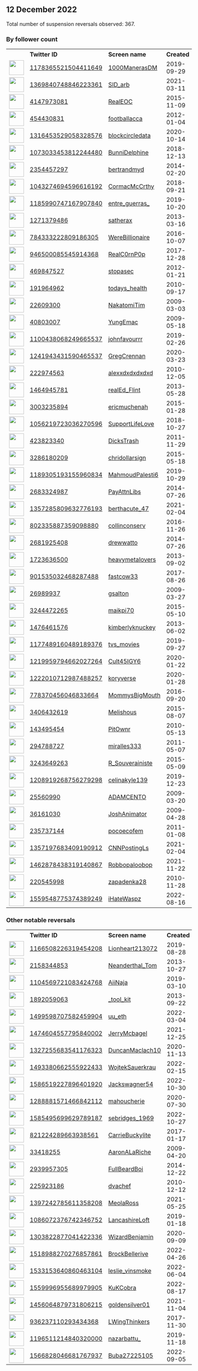 
## 12 December 2022
Total number of suspension reversals observed: 367.

### By follower count
<table><tr><th></th><th align="left">Twitter ID</th><th align="left">Screen name</th>
<th align="left">Created</th><th align="left">Status</th><th align="left">Suspended</th><th align="left">Followers</th>
<tr><td><a href="https://pbs.twimg.com/profile_images/1609778105656147968/9VzXCaKy_normal.jpg"><img src="https://pbs.twimg.com/profile_images/1609778105656147968/9VzXCaKy_normal.jpg" width="40px" height="40px" align="center"/></a></td><td><a href="https://twitter.com/intent/user?user_id=1178365521504411649">1178365521504411649</a></td><td><a href="https://twitter.com/1000ManerasDM">1000ManerasDM</a></td><td>2019-09-29</td><td align="center"></td><td></td><td>233249</td></tr>
<tr><td><a href="https://pbs.twimg.com/profile_images/1627501022972346368/daY0KsWp_normal.png"><img src="https://pbs.twimg.com/profile_images/1627501022972346368/daY0KsWp_normal.png" width="40px" height="40px" align="center"/></a></td><td><a href="https://twitter.com/intent/user?user_id=1369840748846223361">1369840748846223361</a></td><td><a href="https://twitter.com/SID_arb">SID_arb</a></td><td>2021-03-11</td><td align="center"></td><td>2022-12-05</td><td>225339</td></tr>
<tr><td><a href="https://pbs.twimg.com/profile_images/1267908436752203782/ZxQaUNhC_normal.jpg"><img src="https://pbs.twimg.com/profile_images/1267908436752203782/ZxQaUNhC_normal.jpg" width="40px" height="40px" align="center"/></a></td><td><a href="https://twitter.com/intent/user?user_id=4147973081">4147973081</a></td><td><a href="https://twitter.com/RealEOC">RealEOC</a></td><td>2015-11-09</td><td align="center"></td><td></td><td>205452</td></tr>
<tr><td><a href="https://pbs.twimg.com/profile_images/1733821312/geoff_normal.JPG"><img src="https://pbs.twimg.com/profile_images/1733821312/geoff_normal.JPG" width="40px" height="40px" align="center"/></a></td><td><a href="https://twitter.com/intent/user?user_id=454430831">454430831</a></td><td><a href="https://twitter.com/footballacca">footballacca</a></td><td>2012-01-04</td><td align="center"></td><td></td><td>204268</td></tr>
<tr><td><a href="https://pbs.twimg.com/profile_images/1615688144321646595/-VYWZ7ev_normal.jpg"><img src="https://pbs.twimg.com/profile_images/1615688144321646595/-VYWZ7ev_normal.jpg" width="40px" height="40px" align="center"/></a></td><td><a href="https://twitter.com/intent/user?user_id=1316453529058328576">1316453529058328576</a></td><td><a href="https://twitter.com/blockcircledata">blockcircledata</a></td><td>2020-10-14</td><td align="center">🔒</td><td></td><td>192564</td></tr>
<tr><td><a href="https://pbs.twimg.com/profile_images/1630147816713515009/9bAjnRVn_normal.jpg"><img src="https://pbs.twimg.com/profile_images/1630147816713515009/9bAjnRVn_normal.jpg" width="40px" height="40px" align="center"/></a></td><td><a href="https://twitter.com/intent/user?user_id=1073033453812244480">1073033453812244480</a></td><td><a href="https://twitter.com/BunniDelphine">BunniDelphine</a></td><td>2018-12-13</td><td align="center">🚫</td><td>2022-09-01</td><td>159632</td></tr>
<tr><td><a href="https://pbs.twimg.com/profile_images/1620866595621937153/44aDLK5B_normal.jpg"><img src="https://pbs.twimg.com/profile_images/1620866595621937153/44aDLK5B_normal.jpg" width="40px" height="40px" align="center"/></a></td><td><a href="https://twitter.com/intent/user?user_id=2354457297">2354457297</a></td><td><a href="https://twitter.com/bertrandmyd">bertrandmyd</a></td><td>2014-02-20</td><td align="center"></td><td></td><td>69184</td></tr>
<tr><td><a href="https://pbs.twimg.com/profile_images/1602391751594979328/N2UAFcAP_normal.jpg"><img src="https://pbs.twimg.com/profile_images/1602391751594979328/N2UAFcAP_normal.jpg" width="40px" height="40px" align="center"/></a></td><td><a href="https://twitter.com/intent/user?user_id=1043274694596616192">1043274694596616192</a></td><td><a href="https://twitter.com/CormacMcCrthy">CormacMcCrthy</a></td><td>2018-09-21</td><td align="center"></td><td></td><td>42666</td></tr>
<tr><td><a href="https://pbs.twimg.com/profile_images/1602312896519802881/M2pyqqH__normal.jpg"><img src="https://pbs.twimg.com/profile_images/1602312896519802881/M2pyqqH__normal.jpg" width="40px" height="40px" align="center"/></a></td><td><a href="https://twitter.com/intent/user?user_id=1185990747167907840">1185990747167907840</a></td><td><a href="https://twitter.com/entre_guerras_">entre_guerras_</a></td><td>2019-10-20</td><td align="center">🚫</td><td>2022-04-07</td><td>36995</td></tr>
<tr><td><a href="https://pbs.twimg.com/profile_images/1602326870690775045/air_j220_normal.jpg"><img src="https://pbs.twimg.com/profile_images/1602326870690775045/air_j220_normal.jpg" width="40px" height="40px" align="center"/></a></td><td><a href="https://twitter.com/intent/user?user_id=1271379486">1271379486</a></td><td><a href="https://twitter.com/satherax">satherax</a></td><td>2013-03-16</td><td align="center"></td><td></td><td>35105</td></tr>
<tr><td><a href="https://pbs.twimg.com/profile_images/1341322883507884034/tIuM8yzI_normal.jpg"><img src="https://pbs.twimg.com/profile_images/1341322883507884034/tIuM8yzI_normal.jpg" width="40px" height="40px" align="center"/></a></td><td><a href="https://twitter.com/intent/user?user_id=784333222809186305">784333222809186305</a></td><td><a href="https://twitter.com/WereBillionaire">WereBillionaire</a></td><td>2016-10-07</td><td align="center"></td><td></td><td>14391</td></tr>
<tr><td><a href="https://pbs.twimg.com/profile_images/1610410789189582848/2bL58keQ_normal.jpg"><img src="https://pbs.twimg.com/profile_images/1610410789189582848/2bL58keQ_normal.jpg" width="40px" height="40px" align="center"/></a></td><td><a href="https://twitter.com/intent/user?user_id=946500085545914368">946500085545914368</a></td><td><a href="https://twitter.com/RealC0rnP0p">RealC0rnP0p</a></td><td>2017-12-28</td><td align="center"></td><td>2022-04-23</td><td>13013</td></tr>
<tr><td><a href="https://pbs.twimg.com/profile_images/1055097739493675008/M7TmiJ8n_normal.jpg"><img src="https://pbs.twimg.com/profile_images/1055097739493675008/M7TmiJ8n_normal.jpg" width="40px" height="40px" align="center"/></a></td><td><a href="https://twitter.com/intent/user?user_id=469847527">469847527</a></td><td><a href="https://twitter.com/stopasec">stopasec</a></td><td>2012-01-21</td><td align="center"></td><td></td><td>10796</td></tr>
<tr><td><a href="https://pbs.twimg.com/profile_images/1306750184/TodayHealth_normal.jpg"><img src="https://pbs.twimg.com/profile_images/1306750184/TodayHealth_normal.jpg" width="40px" height="40px" align="center"/></a></td><td><a href="https://twitter.com/intent/user?user_id=191964962">191964962</a></td><td><a href="https://twitter.com/todays_health">todays_health</a></td><td>2010-09-17</td><td align="center"></td><td></td><td>10561</td></tr>
<tr><td><a href="https://pbs.twimg.com/profile_images/1135609061712498688/Pt3mk92M_normal.jpg"><img src="https://pbs.twimg.com/profile_images/1135609061712498688/Pt3mk92M_normal.jpg" width="40px" height="40px" align="center"/></a></td><td><a href="https://twitter.com/intent/user?user_id=22609300">22609300</a></td><td><a href="https://twitter.com/NakatomiTim">NakatomiTim</a></td><td>2009-03-03</td><td align="center">🔒</td><td></td><td>9397</td></tr>
<tr><td><a href="https://pbs.twimg.com/profile_images/1619051639486414848/vLSiVWGL_normal.jpg"><img src="https://pbs.twimg.com/profile_images/1619051639486414848/vLSiVWGL_normal.jpg" width="40px" height="40px" align="center"/></a></td><td><a href="https://twitter.com/intent/user?user_id=40803007">40803007</a></td><td><a href="https://twitter.com/YungEmac">YungEmac</a></td><td>2009-05-18</td><td align="center"></td><td></td><td>8339</td></tr>
<tr><td><a href="https://pbs.twimg.com/profile_images/1570901652357496835/fgp61hMe_normal.jpg"><img src="https://pbs.twimg.com/profile_images/1570901652357496835/fgp61hMe_normal.jpg" width="40px" height="40px" align="center"/></a></td><td><a href="https://twitter.com/intent/user?user_id=1100438068249665537">1100438068249665537</a></td><td><a href="https://twitter.com/johnfavourrr">johnfavourrr</a></td><td>2019-02-26</td><td align="center">🔒</td><td></td><td>7149</td></tr>
<tr><td><a href="https://pbs.twimg.com/profile_images/1358435017882443778/pRgvIn8T_normal.jpg"><img src="https://pbs.twimg.com/profile_images/1358435017882443778/pRgvIn8T_normal.jpg" width="40px" height="40px" align="center"/></a></td><td><a href="https://twitter.com/intent/user?user_id=1241943431590465537">1241943431590465537</a></td><td><a href="https://twitter.com/GregCrennan">GregCrennan</a></td><td>2020-03-23</td><td align="center"></td><td>2022-12-09</td><td>6567</td></tr>
<tr><td><a href="https://pbs.twimg.com/profile_images/1268387310095273984/9iuAUeh8_normal.jpg"><img src="https://pbs.twimg.com/profile_images/1268387310095273984/9iuAUeh8_normal.jpg" width="40px" height="40px" align="center"/></a></td><td><a href="https://twitter.com/intent/user?user_id=222974563">222974563</a></td><td><a href="https://twitter.com/alexxdxdxdxdxd">alexxdxdxdxdxd</a></td><td>2010-12-05</td><td align="center"></td><td></td><td>5896</td></tr>
<tr><td><a href="https://pbs.twimg.com/profile_images/1218032059714801664/-kCTEqij_normal.jpg"><img src="https://pbs.twimg.com/profile_images/1218032059714801664/-kCTEqij_normal.jpg" width="40px" height="40px" align="center"/></a></td><td><a href="https://twitter.com/intent/user?user_id=1464945781">1464945781</a></td><td><a href="https://twitter.com/realEd_Flint">realEd_Flint</a></td><td>2013-05-28</td><td align="center"></td><td></td><td>5763</td></tr>
<tr><td><a href="https://pbs.twimg.com/profile_images/1166333849422499841/ka7uSswp_normal.jpg"><img src="https://pbs.twimg.com/profile_images/1166333849422499841/ka7uSswp_normal.jpg" width="40px" height="40px" align="center"/></a></td><td><a href="https://twitter.com/intent/user?user_id=3003235894">3003235894</a></td><td><a href="https://twitter.com/ericmuchenah">ericmuchenah</a></td><td>2015-01-28</td><td align="center"></td><td></td><td>5081</td></tr>
<tr><td><a href="https://pbs.twimg.com/profile_images/1056254421175287808/BzPoQcaS_normal.jpg"><img src="https://pbs.twimg.com/profile_images/1056254421175287808/BzPoQcaS_normal.jpg" width="40px" height="40px" align="center"/></a></td><td><a href="https://twitter.com/intent/user?user_id=1056219723036270596">1056219723036270596</a></td><td><a href="https://twitter.com/SupportLifeLove">SupportLifeLove</a></td><td>2018-10-27</td><td align="center"></td><td></td><td>5055</td></tr>
<tr><td><a href="https://pbs.twimg.com/profile_images/1639306542326448131/2-cr98Yd_normal.jpg"><img src="https://pbs.twimg.com/profile_images/1639306542326448131/2-cr98Yd_normal.jpg" width="40px" height="40px" align="center"/></a></td><td><a href="https://twitter.com/intent/user?user_id=423823340">423823340</a></td><td><a href="https://twitter.com/DicksTrash">DicksTrash</a></td><td>2011-11-29</td><td align="center"></td><td></td><td>4532</td></tr>
<tr><td><a href="https://pbs.twimg.com/profile_images/1413581920500342786/7SNO_PB__normal.jpg"><img src="https://pbs.twimg.com/profile_images/1413581920500342786/7SNO_PB__normal.jpg" width="40px" height="40px" align="center"/></a></td><td><a href="https://twitter.com/intent/user?user_id=3286180209">3286180209</a></td><td><a href="https://twitter.com/chridollarsign">chridollarsign</a></td><td>2015-05-18</td><td align="center">🔒</td><td></td><td>4523</td></tr>
<tr><td><a href="https://pbs.twimg.com/profile_images/1637579935060557831/CyqNcTDZ_normal.jpg"><img src="https://pbs.twimg.com/profile_images/1637579935060557831/CyqNcTDZ_normal.jpg" width="40px" height="40px" align="center"/></a></td><td><a href="https://twitter.com/intent/user?user_id=1189305193155960834">1189305193155960834</a></td><td><a href="https://twitter.com/MahmoudPalesti6">MahmoudPalesti6</a></td><td>2019-10-29</td><td align="center"></td><td>2022-07-03</td><td>4490</td></tr>
<tr><td><a href="https://pbs.twimg.com/profile_images/493179247582658561/IPh6-G5C_normal.png"><img src="https://pbs.twimg.com/profile_images/493179247582658561/IPh6-G5C_normal.png" width="40px" height="40px" align="center"/></a></td><td><a href="https://twitter.com/intent/user?user_id=2683324987">2683324987</a></td><td><a href="https://twitter.com/PayAttnLibs">PayAttnLibs</a></td><td>2014-07-26</td><td align="center"></td><td></td><td>4476</td></tr>
<tr><td><a href="https://pbs.twimg.com/profile_images/1585682308782333954/symjqkje_normal.jpg"><img src="https://pbs.twimg.com/profile_images/1585682308782333954/symjqkje_normal.jpg" width="40px" height="40px" align="center"/></a></td><td><a href="https://twitter.com/intent/user?user_id=1357285809632776193">1357285809632776193</a></td><td><a href="https://twitter.com/berthacute_47">berthacute_47</a></td><td>2021-02-04</td><td align="center">🚫</td><td>2022-12-03</td><td>4336</td></tr>
<tr><td><a href="https://pbs.twimg.com/profile_images/1609741576661606402/g558zf5h_normal.jpg"><img src="https://pbs.twimg.com/profile_images/1609741576661606402/g558zf5h_normal.jpg" width="40px" height="40px" align="center"/></a></td><td><a href="https://twitter.com/intent/user?user_id=802335887359098880">802335887359098880</a></td><td><a href="https://twitter.com/collinconserv">collinconserv</a></td><td>2016-11-26</td><td align="center"></td><td>2022-10-29</td><td>4317</td></tr>
<tr><td><a href="https://pbs.twimg.com/profile_images/1602105476988248064/pr1-IGS4_normal.jpg"><img src="https://pbs.twimg.com/profile_images/1602105476988248064/pr1-IGS4_normal.jpg" width="40px" height="40px" align="center"/></a></td><td><a href="https://twitter.com/intent/user?user_id=2681925408">2681925408</a></td><td><a href="https://twitter.com/drewwatto">drewwatto</a></td><td>2014-07-26</td><td align="center"></td><td></td><td>4239</td></tr>
<tr><td><a href="https://pbs.twimg.com/profile_images/864439320509272064/cnMMRcEg_normal.jpg"><img src="https://pbs.twimg.com/profile_images/864439320509272064/cnMMRcEg_normal.jpg" width="40px" height="40px" align="center"/></a></td><td><a href="https://twitter.com/intent/user?user_id=1723636500">1723636500</a></td><td><a href="https://twitter.com/heavymetaIovers">heavymetaIovers</a></td><td>2013-09-02</td><td align="center"></td><td></td><td>4220</td></tr>
<tr><td><a href="https://pbs.twimg.com/profile_images/1637914225623412738/a6LOseqT_normal.jpg"><img src="https://pbs.twimg.com/profile_images/1637914225623412738/a6LOseqT_normal.jpg" width="40px" height="40px" align="center"/></a></td><td><a href="https://twitter.com/intent/user?user_id=901535032468287488">901535032468287488</a></td><td><a href="https://twitter.com/fastcow33">fastcow33</a></td><td>2017-08-26</td><td align="center"></td><td></td><td>4129</td></tr>
<tr><td><a href="https://pbs.twimg.com/profile_images/1618688205439614977/GIpRLSHK_normal.jpg"><img src="https://pbs.twimg.com/profile_images/1618688205439614977/GIpRLSHK_normal.jpg" width="40px" height="40px" align="center"/></a></td><td><a href="https://twitter.com/intent/user?user_id=26989937">26989937</a></td><td><a href="https://twitter.com/gsalton">gsalton</a></td><td>2009-03-27</td><td align="center"></td><td></td><td>4093</td></tr>
<tr><td><a href="https://pbs.twimg.com/profile_images/1602203580462731265/3eMyKfb1_normal.jpg"><img src="https://pbs.twimg.com/profile_images/1602203580462731265/3eMyKfb1_normal.jpg" width="40px" height="40px" align="center"/></a></td><td><a href="https://twitter.com/intent/user?user_id=3244472265">3244472265</a></td><td><a href="https://twitter.com/maikpi70">maikpi70</a></td><td>2015-05-10</td><td align="center"></td><td></td><td>4006</td></tr>
<tr><td><a href="https://pbs.twimg.com/profile_images/1347708403393597440/qJPZ2n-F_normal.jpg"><img src="https://pbs.twimg.com/profile_images/1347708403393597440/qJPZ2n-F_normal.jpg" width="40px" height="40px" align="center"/></a></td><td><a href="https://twitter.com/intent/user?user_id=1476461576">1476461576</a></td><td><a href="https://twitter.com/kimberlyknuckey">kimberlyknuckey</a></td><td>2013-06-02</td><td align="center"></td><td>2022-10-29</td><td>3864</td></tr>
<tr><td><a href="https://pbs.twimg.com/profile_images/1253983829351706625/hpIp0Na8_normal.jpg"><img src="https://pbs.twimg.com/profile_images/1253983829351706625/hpIp0Na8_normal.jpg" width="40px" height="40px" align="center"/></a></td><td><a href="https://twitter.com/intent/user?user_id=1177489160489189376">1177489160489189376</a></td><td><a href="https://twitter.com/tvs_movies">tvs_movies</a></td><td>2019-09-27</td><td align="center"></td><td></td><td>3748</td></tr>
<tr><td><a href="https://pbs.twimg.com/profile_images/1363990519722831875/-JPsf2Bc_normal.jpg"><img src="https://pbs.twimg.com/profile_images/1363990519722831875/-JPsf2Bc_normal.jpg" width="40px" height="40px" align="center"/></a></td><td><a href="https://twitter.com/intent/user?user_id=1219959794662027264">1219959794662027264</a></td><td><a href="https://twitter.com/Cult45IGY6">Cult45IGY6</a></td><td>2020-01-22</td><td align="center"></td><td></td><td>3634</td></tr>
<tr><td><a href="https://pbs.twimg.com/profile_images/1410187208791891968/QqPn6y2S_normal.jpg"><img src="https://pbs.twimg.com/profile_images/1410187208791891968/QqPn6y2S_normal.jpg" width="40px" height="40px" align="center"/></a></td><td><a href="https://twitter.com/intent/user?user_id=1222010712987488257">1222010712987488257</a></td><td><a href="https://twitter.com/koryverse">koryverse</a></td><td>2020-01-28</td><td align="center"></td><td></td><td>3545</td></tr>
<tr><td><a href="https://pbs.twimg.com/profile_images/1071190322451861504/PC26cSxB_normal.jpg"><img src="https://pbs.twimg.com/profile_images/1071190322451861504/PC26cSxB_normal.jpg" width="40px" height="40px" align="center"/></a></td><td><a href="https://twitter.com/intent/user?user_id=778370456046833664">778370456046833664</a></td><td><a href="https://twitter.com/MommysBigMouth">MommysBigMouth</a></td><td>2016-09-20</td><td align="center"></td><td></td><td>3442</td></tr>
<tr><td><a href="https://pbs.twimg.com/profile_images/1362975046902423552/-J5-eVJD_normal.jpg"><img src="https://pbs.twimg.com/profile_images/1362975046902423552/-J5-eVJD_normal.jpg" width="40px" height="40px" align="center"/></a></td><td><a href="https://twitter.com/intent/user?user_id=3406432619">3406432619</a></td><td><a href="https://twitter.com/Melishous">Melishous</a></td><td>2015-08-07</td><td align="center"></td><td></td><td>3319</td></tr>
<tr><td><a href="https://pbs.twimg.com/profile_images/1300860643/0bd52176-2466-4504-a6ad-bb7790e36478_normal.png"><img src="https://pbs.twimg.com/profile_images/1300860643/0bd52176-2466-4504-a6ad-bb7790e36478_normal.png" width="40px" height="40px" align="center"/></a></td><td><a href="https://twitter.com/intent/user?user_id=143495454">143495454</a></td><td><a href="https://twitter.com/PitOwnr">PitOwnr</a></td><td>2010-05-13</td><td align="center"></td><td></td><td>3131</td></tr>
<tr><td><a href="https://pbs.twimg.com/profile_images/1603754548354506754/Jalh4FAh_normal.jpg"><img src="https://pbs.twimg.com/profile_images/1603754548354506754/Jalh4FAh_normal.jpg" width="40px" height="40px" align="center"/></a></td><td><a href="https://twitter.com/intent/user?user_id=294788727">294788727</a></td><td><a href="https://twitter.com/miralles333">miralles333</a></td><td>2011-05-07</td><td align="center"></td><td></td><td>3094</td></tr>
<tr><td><a href="https://pbs.twimg.com/profile_images/997383476730122240/pl2ezl3z_normal.jpg"><img src="https://pbs.twimg.com/profile_images/997383476730122240/pl2ezl3z_normal.jpg" width="40px" height="40px" align="center"/></a></td><td><a href="https://twitter.com/intent/user?user_id=3243649263">3243649263</a></td><td><a href="https://twitter.com/R_Souverainiste">R_Souverainiste</a></td><td>2015-05-09</td><td align="center"></td><td></td><td>3082</td></tr>
<tr><td><a href="https://pbs.twimg.com/profile_images/1292091178549157889/zlMBnsO8_normal.jpg"><img src="https://pbs.twimg.com/profile_images/1292091178549157889/zlMBnsO8_normal.jpg" width="40px" height="40px" align="center"/></a></td><td><a href="https://twitter.com/intent/user?user_id=1208919268756279298">1208919268756279298</a></td><td><a href="https://twitter.com/celinakyle139">celinakyle139</a></td><td>2019-12-23</td><td align="center"></td><td></td><td>3065</td></tr>
<tr><td><a href="https://pbs.twimg.com/profile_images/1605998749276377104/oIqw7v2c_normal.jpg"><img src="https://pbs.twimg.com/profile_images/1605998749276377104/oIqw7v2c_normal.jpg" width="40px" height="40px" align="center"/></a></td><td><a href="https://twitter.com/intent/user?user_id=25560990">25560990</a></td><td><a href="https://twitter.com/ADAMCENTO">ADAMCENTO</a></td><td>2009-03-20</td><td align="center"></td><td></td><td>2919</td></tr>
<tr><td><a href="https://pbs.twimg.com/profile_images/1645508479816269828/-whu4Pla_normal.jpg"><img src="https://pbs.twimg.com/profile_images/1645508479816269828/-whu4Pla_normal.jpg" width="40px" height="40px" align="center"/></a></td><td><a href="https://twitter.com/intent/user?user_id=36161030">36161030</a></td><td><a href="https://twitter.com/JoshAnimator">JoshAnimator</a></td><td>2009-04-28</td><td align="center"></td><td>2022-05-25</td><td>2824</td></tr>
<tr><td><a href="https://pbs.twimg.com/profile_images/1354577470129901569/ZFa9GjQe_normal.jpg"><img src="https://pbs.twimg.com/profile_images/1354577470129901569/ZFa9GjQe_normal.jpg" width="40px" height="40px" align="center"/></a></td><td><a href="https://twitter.com/intent/user?user_id=235737144">235737144</a></td><td><a href="https://twitter.com/pocoecofem">pocoecofem</a></td><td>2011-01-08</td><td align="center"></td><td></td><td>2792</td></tr>
<tr><td><a href="https://pbs.twimg.com/profile_images/1602548635090272257/dZZ1Ld7B_normal.jpg"><img src="https://pbs.twimg.com/profile_images/1602548635090272257/dZZ1Ld7B_normal.jpg" width="40px" height="40px" align="center"/></a></td><td><a href="https://twitter.com/intent/user?user_id=1357197683409190912">1357197683409190912</a></td><td><a href="https://twitter.com/CNNPostingLs">CNNPostingLs</a></td><td>2021-02-04</td><td align="center"></td><td></td><td>2693</td></tr>
<tr><td><a href="https://pbs.twimg.com/profile_images/1548271066249777153/i99ykhci_normal.jpg"><img src="https://pbs.twimg.com/profile_images/1548271066249777153/i99ykhci_normal.jpg" width="40px" height="40px" align="center"/></a></td><td><a href="https://twitter.com/intent/user?user_id=1462878438319140867">1462878438319140867</a></td><td><a href="https://twitter.com/Robbopaloobop">Robbopaloobop</a></td><td>2021-11-22</td><td align="center"></td><td>2022-12-07</td><td>2488</td></tr>
<tr><td><a href="https://pbs.twimg.com/profile_images/1637498960204972035/aOX_BxNw_normal.jpg"><img src="https://pbs.twimg.com/profile_images/1637498960204972035/aOX_BxNw_normal.jpg" width="40px" height="40px" align="center"/></a></td><td><a href="https://twitter.com/intent/user?user_id=220545998">220545998</a></td><td><a href="https://twitter.com/zapadenka28">zapadenka28</a></td><td>2010-11-28</td><td align="center"></td><td></td><td>2408</td></tr>
<tr><td><a href="https://pbs.twimg.com/profile_images/1582625154940780546/5lYfnZxj_normal.jpg"><img src="https://pbs.twimg.com/profile_images/1582625154940780546/5lYfnZxj_normal.jpg" width="40px" height="40px" align="center"/></a></td><td><a href="https://twitter.com/intent/user?user_id=1559548775374389249">1559548775374389249</a></td><td><a href="https://twitter.com/iHateWaspz">iHateWaspz</a></td><td>2022-08-16</td><td align="center"></td><td>2022-12-10</td><td>2298</td></tr>
</table>

### Other notable reversals
<table><tr><th></th><th align="left">Twitter ID</th><th align="left">Screen name</th>
<th align="left">Created</th><th align="left">Status</th><th align="left">Suspended</th><th align="left">Followers</th>
<tr><td><a href="https://pbs.twimg.com/profile_images/1609366565681512448/8am1VBu3_normal.jpg"><img src="https://pbs.twimg.com/profile_images/1609366565681512448/8am1VBu3_normal.jpg" width="40px" height="40px" align="center"/></a></td><td><a href="https://twitter.com/intent/user?user_id=1166508226319454208">1166508226319454208</a></td><td><a href="https://twitter.com/Lionheart213072">Lionheart213072</a></td><td>2019-08-28</td><td align="center"></td><td>2022-09-20</td><td>386</td></tr>
<tr><td><a href="https://pbs.twimg.com/profile_images/1582982047534092289/7XHNVzfW_normal.jpg"><img src="https://pbs.twimg.com/profile_images/1582982047534092289/7XHNVzfW_normal.jpg" width="40px" height="40px" align="center"/></a></td><td><a href="https://twitter.com/intent/user?user_id=2158344853">2158344853</a></td><td><a href="https://twitter.com/Neanderthal_Tom">Neanderthal_Tom</a></td><td>2013-10-27</td><td align="center"></td><td>2022-12-04</td><td>406</td></tr>
<tr><td><a href="https://pbs.twimg.com/profile_images/1104570287180279808/pm4dy8po_normal.jpg"><img src="https://pbs.twimg.com/profile_images/1104570287180279808/pm4dy8po_normal.jpg" width="40px" height="40px" align="center"/></a></td><td><a href="https://twitter.com/intent/user?user_id=1104569721083424768">1104569721083424768</a></td><td><a href="https://twitter.com/AiiNaja">AiiNaja</a></td><td>2019-03-10</td><td align="center"></td><td>2022-12-05</td><td>110</td></tr>
<tr><td><a href="https://pbs.twimg.com/profile_images/1526249322710347778/VSZi6v6E_normal.jpg"><img src="https://pbs.twimg.com/profile_images/1526249322710347778/VSZi6v6E_normal.jpg" width="40px" height="40px" align="center"/></a></td><td><a href="https://twitter.com/intent/user?user_id=1892059063">1892059063</a></td><td><a href="https://twitter.com/_tool_kit">_tool_kit</a></td><td>2013-09-22</td><td align="center"></td><td>2022-12-07</td><td>751</td></tr>
<tr><td><a href="https://pbs.twimg.com/profile_images/1604161807647707137/XBCdOrYh_normal.jpg"><img src="https://pbs.twimg.com/profile_images/1604161807647707137/XBCdOrYh_normal.jpg" width="40px" height="40px" align="center"/></a></td><td><a href="https://twitter.com/intent/user?user_id=1499598707582459904">1499598707582459904</a></td><td><a href="https://twitter.com/uu_eth">uu_eth</a></td><td>2022-03-04</td><td align="center">🚫</td><td>2022-12-07</td><td>631</td></tr>
<tr><td><a href="https://pbs.twimg.com/profile_images/1474604940412833793/E2yPEBEq_normal.jpg"><img src="https://pbs.twimg.com/profile_images/1474604940412833793/E2yPEBEq_normal.jpg" width="40px" height="40px" align="center"/></a></td><td><a href="https://twitter.com/intent/user?user_id=1474604557795840002">1474604557795840002</a></td><td><a href="https://twitter.com/JerryMcbagel">JerryMcbagel</a></td><td>2021-12-25</td><td align="center"></td><td>2022-12-07</td><td>4</td></tr>
<tr><td><a href="https://pbs.twimg.com/profile_images/1327256183137300481/CeDz6rf1_normal.jpg"><img src="https://pbs.twimg.com/profile_images/1327256183137300481/CeDz6rf1_normal.jpg" width="40px" height="40px" align="center"/></a></td><td><a href="https://twitter.com/intent/user?user_id=1327255683541176323">1327255683541176323</a></td><td><a href="https://twitter.com/DuncanMaclach10">DuncanMaclach10</a></td><td>2020-11-13</td><td align="center"></td><td>2022-12-07</td><td>856</td></tr>
<tr><td><a href="https://pbs.twimg.com/profile_images/1493588602286063617/ev-LO9rc_normal.jpg"><img src="https://pbs.twimg.com/profile_images/1493588602286063617/ev-LO9rc_normal.jpg" width="40px" height="40px" align="center"/></a></td><td><a href="https://twitter.com/intent/user?user_id=1493380662555922433">1493380662555922433</a></td><td><a href="https://twitter.com/WojtekSauerkrau">WojtekSauerkrau</a></td><td>2022-02-15</td><td align="center"></td><td>2022-12-06</td><td>139</td></tr>
<tr><td><a href="https://pbs.twimg.com/profile_images/1586519802465714177/D0FfWLUV_normal.png"><img src="https://pbs.twimg.com/profile_images/1586519802465714177/D0FfWLUV_normal.png" width="40px" height="40px" align="center"/></a></td><td><a href="https://twitter.com/intent/user?user_id=1586519227896401920">1586519227896401920</a></td><td><a href="https://twitter.com/Jackswagner54">Jackswagner54</a></td><td>2022-10-30</td><td align="center">🚫</td><td>2022-12-07</td><td>229</td></tr>
<tr><td><a href="https://pbs.twimg.com/profile_images/1609371320218980353/SN6WZ-Ik_normal.jpg"><img src="https://pbs.twimg.com/profile_images/1609371320218980353/SN6WZ-Ik_normal.jpg" width="40px" height="40px" align="center"/></a></td><td><a href="https://twitter.com/intent/user?user_id=1288881571466842112">1288881571466842112</a></td><td><a href="https://twitter.com/mahoucherie">mahoucherie</a></td><td>2020-07-30</td><td align="center"></td><td>2022-12-06</td><td>605</td></tr>
<tr><td><a href="https://pbs.twimg.com/profile_images/1586850031893712896/_-zcY2J9_normal.jpg"><img src="https://pbs.twimg.com/profile_images/1586850031893712896/_-zcY2J9_normal.jpg" width="40px" height="40px" align="center"/></a></td><td><a href="https://twitter.com/intent/user?user_id=1585495699629789187">1585495699629789187</a></td><td><a href="https://twitter.com/sebridges_1969">sebridges_1969</a></td><td>2022-10-27</td><td align="center"></td><td>2022-11-30</td><td>8</td></tr>
<tr><td><a href="https://pbs.twimg.com/profile_images/1599215123813605377/yUyGI9br_normal.jpg"><img src="https://pbs.twimg.com/profile_images/1599215123813605377/yUyGI9br_normal.jpg" width="40px" height="40px" align="center"/></a></td><td><a href="https://twitter.com/intent/user?user_id=821224289663938561">821224289663938561</a></td><td><a href="https://twitter.com/CarrieBuckylite">CarrieBuckylite</a></td><td>2017-01-17</td><td align="center">🚫</td><td>2022-12-07</td><td>686</td></tr>
<tr><td><a href="https://pbs.twimg.com/profile_images/481030512925224960/mezH52Ki_normal.jpeg"><img src="https://pbs.twimg.com/profile_images/481030512925224960/mezH52Ki_normal.jpeg" width="40px" height="40px" align="center"/></a></td><td><a href="https://twitter.com/intent/user?user_id=33418255">33418255</a></td><td><a href="https://twitter.com/AaronALaRiche">AaronALaRiche</a></td><td>2009-04-20</td><td align="center">🔒</td><td>2022-12-08</td><td>628</td></tr>
<tr><td><a href="https://pbs.twimg.com/profile_images/1298124471686103040/IJFC504j_normal.jpg"><img src="https://pbs.twimg.com/profile_images/1298124471686103040/IJFC504j_normal.jpg" width="40px" height="40px" align="center"/></a></td><td><a href="https://twitter.com/intent/user?user_id=2939957305">2939957305</a></td><td><a href="https://twitter.com/FullBeardBoi">FullBeardBoi</a></td><td>2014-12-22</td><td align="center"></td><td>2022-12-02</td><td>136</td></tr>
<tr><td><a href="https://pbs.twimg.com/profile_images/1578743641966682114/mRsj0tB2_normal.jpg"><img src="https://pbs.twimg.com/profile_images/1578743641966682114/mRsj0tB2_normal.jpg" width="40px" height="40px" align="center"/></a></td><td><a href="https://twitter.com/intent/user?user_id=225923186">225923186</a></td><td><a href="https://twitter.com/dvachef">dvachef</a></td><td>2010-12-12</td><td align="center">🔒</td><td>2022-12-07</td><td>49</td></tr>
<tr><td><a href="https://pbs.twimg.com/profile_images/1562562191886127105/bbeqBw1Y_normal.jpg"><img src="https://pbs.twimg.com/profile_images/1562562191886127105/bbeqBw1Y_normal.jpg" width="40px" height="40px" align="center"/></a></td><td><a href="https://twitter.com/intent/user?user_id=1397242785611358208">1397242785611358208</a></td><td><a href="https://twitter.com/MeolaRoss">MeolaRoss</a></td><td>2021-05-25</td><td align="center"></td><td>2022-12-09</td><td>110</td></tr>
<tr><td><a href="https://pbs.twimg.com/profile_images/1264375364786282503/Enspf8P0_normal.jpg"><img src="https://pbs.twimg.com/profile_images/1264375364786282503/Enspf8P0_normal.jpg" width="40px" height="40px" align="center"/></a></td><td><a href="https://twitter.com/intent/user?user_id=1086072376742346752">1086072376742346752</a></td><td><a href="https://twitter.com/LancashireLoft">LancashireLoft</a></td><td>2019-01-18</td><td align="center"></td><td>2022-11-30</td><td>86</td></tr>
<tr><td><a href="https://pbs.twimg.com/profile_images/1498804750271143941/dRGj2skk_normal.jpg"><img src="https://pbs.twimg.com/profile_images/1498804750271143941/dRGj2skk_normal.jpg" width="40px" height="40px" align="center"/></a></td><td><a href="https://twitter.com/intent/user?user_id=1303822877041422336">1303822877041422336</a></td><td><a href="https://twitter.com/WizardBenjamin">WizardBenjamin</a></td><td>2020-09-09</td><td align="center"></td><td>2022-09-17</td><td>748</td></tr>
<tr><td><a href="https://pbs.twimg.com/profile_images/1617733033506775040/DSPLesGw_normal.jpg"><img src="https://pbs.twimg.com/profile_images/1617733033506775040/DSPLesGw_normal.jpg" width="40px" height="40px" align="center"/></a></td><td><a href="https://twitter.com/intent/user?user_id=1518988270276857861">1518988270276857861</a></td><td><a href="https://twitter.com/BrockBellerive">BrockBellerive</a></td><td>2022-04-26</td><td align="center">👋</td><td>2022-12-13</td><td>60</td></tr>
<tr><td><a href="https://pbs.twimg.com/profile_images/1543389614458580993/_5IT3iQP_normal.jpg"><img src="https://pbs.twimg.com/profile_images/1543389614458580993/_5IT3iQP_normal.jpg" width="40px" height="40px" align="center"/></a></td><td><a href="https://twitter.com/intent/user?user_id=1533153640860463104">1533153640860463104</a></td><td><a href="https://twitter.com/leslie_vinsmoke">leslie_vinsmoke</a></td><td>2022-06-04</td><td align="center"></td><td>2022-11-30</td><td>24</td></tr>
<tr><td><a href="https://pbs.twimg.com/profile_images/1588348363346436099/4b010lgd_normal.jpg"><img src="https://pbs.twimg.com/profile_images/1588348363346436099/4b010lgd_normal.jpg" width="40px" height="40px" align="center"/></a></td><td><a href="https://twitter.com/intent/user?user_id=1559996955689979905">1559996955689979905</a></td><td><a href="https://twitter.com/KuKCobra">KuKCobra</a></td><td>2022-08-17</td><td align="center">🔒</td><td>2022-12-07</td><td>79</td></tr>
<tr><td><a href="https://pbs.twimg.com/profile_images/1456064974779031560/2kSP2E49_normal.jpg"><img src="https://pbs.twimg.com/profile_images/1456064974779031560/2kSP2E49_normal.jpg" width="40px" height="40px" align="center"/></a></td><td><a href="https://twitter.com/intent/user?user_id=1456064879731806215">1456064879731806215</a></td><td><a href="https://twitter.com/goldensilver01">goldensilver01</a></td><td>2021-11-04</td><td align="center"></td><td>2022-10-29</td><td>2285</td></tr>
<tr><td><a href="https://pbs.twimg.com/profile_images/936266295497994240/l3SuwGEV_normal.jpg"><img src="https://pbs.twimg.com/profile_images/936266295497994240/l3SuwGEV_normal.jpg" width="40px" height="40px" align="center"/></a></td><td><a href="https://twitter.com/intent/user?user_id=936237110293434368">936237110293434368</a></td><td><a href="https://twitter.com/LWingThinkers">LWingThinkers</a></td><td>2017-11-30</td><td align="center"></td><td>2022-12-05</td><td>530</td></tr>
<tr><td><a href="https://pbs.twimg.com/profile_images/1508958598415929346/cMBtT00R_normal.jpg"><img src="https://pbs.twimg.com/profile_images/1508958598415929346/cMBtT00R_normal.jpg" width="40px" height="40px" align="center"/></a></td><td><a href="https://twitter.com/intent/user?user_id=1196511214840320000">1196511214840320000</a></td><td><a href="https://twitter.com/nazarbattu_">nazarbattu_</a></td><td>2019-11-18</td><td align="center"></td><td>2022-12-06</td><td>54</td></tr>
<tr><td><a href="https://pbs.twimg.com/profile_images/1566828535485956098/PWfGSU4X_normal.jpg"><img src="https://pbs.twimg.com/profile_images/1566828535485956098/PWfGSU4X_normal.jpg" width="40px" height="40px" align="center"/></a></td><td><a href="https://twitter.com/intent/user?user_id=1566828046681767937">1566828046681767937</a></td><td><a href="https://twitter.com/Buba27225105">Buba27225105</a></td><td>2022-09-05</td><td align="center">🚫</td><td>2022-12-10</td><td>25</td></tr>
</table>

